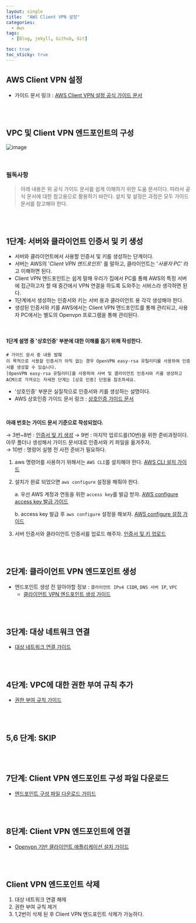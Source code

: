 ```yaml
---
layout: single
title:  "AWS Client VPN 설정"
categories:
  - Aws
tags:
  - [Blog, jekyll, Github, Git]

toc: true
toc_sticky: true
---
```



## AWS Client VPN 설정
- 가이드 문서 링크 : [AWS Client VPN 설정 공식 가이드 문서](https://docs.aws.amazon.com/ko_kr/vpn/latest/clientvpn-admin/cvpn-getting-started.html#cvpn-getting-started-certs)

<br><br>

## VPC 및 Client VPN 엔드포인트의 구성
![image](https://github.com/wglee-github/develop-issue/assets/102303114/cf1d5789-8556-4c34-aa22-bc524ddc3f11)

<br>

### 필독사항
> 아래 내용은 위 공식 가이드 문서를 쉽게 이해하기 위한 도움 문서이다. 
따라서 공식 문서에 대한 참고용으로 활용하기 바란다. 
설치 및 설정은 과정은 모두 가이드 문서를 참고해야 한다.

<br><br>

## 1단계: 서버와 클라이언트 인증서 및 키 생성
- 서버와 클라이언트에서 사용할 인증서 및 키를 생성하는 단계이다.  
- 서버는 AWS의 '_Client VPN 엔드포인트_' 를 말하고, 클라이언트는 '_사용자 PC_' 라고 이해하면 된다.
- Client VPN 엔드포인트는 쉽게 말해 우리가 집에서 PC를 통해 AWS의 특정 서버에 접근하고자 할 때 중간에서 VPN 연결을 하도록 도와주는 서비스라 생각하면 된다.
- 1단계에서 생성하는 인증서와 키는 서버 용과 클라이언트 용 각각 생성해야 한다.
- 생성된 인증서와 키를 AWS에서는 Client VPN 엔드포인트를 통해 관리되고, 사용자 PC에서는 별도의 Openvpn 프로그램을 통해 관리된다.

<br>

#### 1단계 설명 중 '상호인증' 부분에 대한 이해를 돕기 위해 작성한다.
```
# 가이드 문서 중 내용 발췌
이 목적으로 사용할 인증서가 아직 없는 경우 OpenVPN easy-rsa 유틸리티를 사용하여 인증서를 생성할 수 있습니다.  
[OpenVPN easy-rsa 유틸리티]를 사용하여 서버 및 클라이언트 인증서와 키를 생성하고  
ACM으로 가져오는 자세한 단계는 [상호 인증] 단원을 참조하세요.
```
- '상호인증' 부분은 실질적으로 인증서와 키를 생성하는 설명이다.
- AWS 상호인증 가이드 문서 링크 : [상호인증 가이드 문서](https://docs.aws.amazon.com/ko_kr/vpn/latest/clientvpn-admin/mutual.html)

<br>

**아래 번호는 가이드 문서 기준으로 작성되었다.**

→ 3번~8번 : [인증서 및 키 생성](https://github.com/wglee-github/develop-issue/wiki/AWS-Client-VPN-%EC%83%81%ED%98%B8%EC%9D%B8%EC%A6%9D)
→ 9번 : 마지막 업르드를(10번)을 위한 준비과정이다. 아무 폴더나 생성해서 가이드 문서대로 인증서와 키 파일을 옮겨주자.   
→ 10번 : 명령어 실행 전 사전 준비가 필요하다.
1. aws 명령어를 사용하기 위해서는 `AWS CLI`를 설치해야 한다. [AWS CLI 설치 가이드](https://github.com/wglee-github/develop-issue/wiki/AWS-CLI-%EC%84%A4%EC%B9%98)  

2. 설치가 완료 되었으면 `aws configure` 설정을 해줘야 한다.  
   
   a. 우선 AWS 계정과 연동을 위한 `access key`를 발급 받자. [AWS configure access key 발급 가이드](https://github.com/wglee-github/develop-issue/wiki/AWS-config-access-key)
   
   b. access key 발급 후 `aws configure` 설정을 해보자. [AWS configure 설정 가이드](https://github.com/wglee-github/develop-issue/wiki/aws-configure)


3. 서버 인증서와 클라이언트 인증서를 업로드 해주자. [인증서 및 키 업로드](https://github.com/wglee-github/develop-issue/wiki/ACM-Upload) 

<br><br>

## 2단계: 클라이언트 VPN 엔드포인트 생성
- 엔드포인트 생성 전 알아야할 정보 : `클라이언트 IPv4 CIDR`, `DNS 서버 IP`, `VPC`  
  - [클라이언트 VPN 엔드포인트 생성 가이드](https://github.com/wglee-github/develop-issue/wiki/AWS-Endpoint)

<br><br>

## 3단계: 대상 네트워크 연결
- [대상 네트워크 연결 가이드](https://github.com/wglee-github/develop-issue/wiki/Target-Network) 

<br><br>

## 4단계: VPC에 대한 권한 부여 규칙 추가
- [권한 부여 규칙 가이드](https://github.com/wglee-github/develop-issue/wiki/VPC-Authorization-Rules)

<br><br>

## 5,6 단계: SKIP

<br><br>

## 7단계: Client VPN 엔드포인트 구성 파일 다운로드
- [엔드포인트 구성 파일 다운로드 가이드](https://github.com/wglee-github/develop-issue/wiki/Client-Config-File-Download)

<br><br>

## 8단계: Client VPN 엔드포인트에 연결
- [Openvpn 기반 클라이언트 애플리케이션 설치 가이드](https://github.com/wglee-github/develop-issue/wiki/Openvpn-install)

<br><br>

## Client VPN 엔드포인트 삭제

1. 대상 네트워크 연결 해제
2. 권한 부여 규칙 제거
3. 1,2번이 삭제 된 후 Client VPN 엔드포인트 삭제가 가능하다.